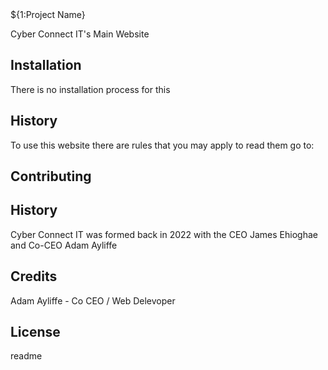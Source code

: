 <snippet>
  <content><![CDATA[
    
# ${1:Project Name}
    
Cyber Connect IT's Main Website
    
## Installation

There is no installation process for this
    
## History
    
To use this website there are rules that you may apply to read them go to:

## Contributing
    
## History

Cyber Connect IT was formed back in 2022 with the CEO James Ehioghae and Co-CEO Adam Ayliffe

## Credits

Adam Ayliffe - Co CEO / Web Delevoper

## License

</content>
  <tabTrigger>readme</tabTrigger>
</snippet>
